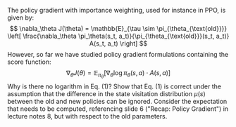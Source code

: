 The policy gradient with importance weighting, used for instance in PPO, is given by:
$$
\nabla_\theta J(\theta) = \mathbb{E}_{\tau \sim \pi_{\theta_{\text{old}}}} \left[ 
\frac{\nabla_\theta \pi_\theta(s_t, a_t)}{\pi_{\theta_{\text{old}}}(s_t, a_t)} A(s_t, a_t)
\right]
$$
However, so far we have studied policy gradient formulations containing the score function:
$$
\nabla_\theta J(\theta) = \mathbb{E}_{\pi_\theta} \left[ \nabla_\theta \log \pi_\theta(s, a) \cdot A(s, a) \right]
$$
Why is there no logarithm in Eq. (1)? Show that Eq. (1) is correct under the assumption that the difference in the state visitation distribution $\mu(s)$ between
the old and new policies can be ignored. Consider the expectation that needs to be computed, referencing slide 6 ("Recap: Policy Gradient") in lecture notes 8, 
but with respect to the old parameters.
